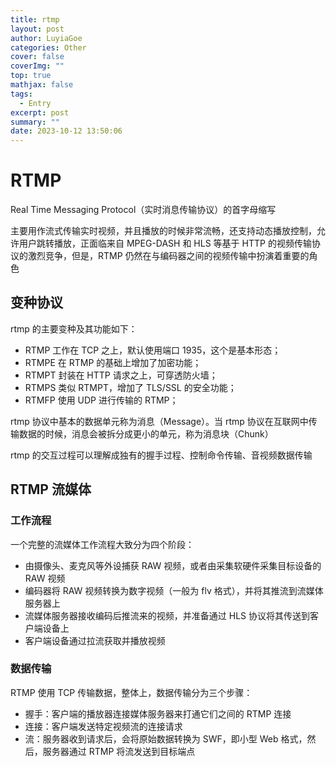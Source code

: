 ```yaml
---
title: rtmp
layout: post
author: LuyiaGoe
categories: Other
cover: false
coverImg: ""
top: true
mathjax: false
tags:
  - Entry
excerpt: post
summary: ""
date: 2023-10-12 13:50:06
---
```


# RTMP

Real Time Messaging Protocol（实时消息传输协议）的首字母缩写

主要用作流式传输实时视频，并且播放的时候非常流畅，还支持动态播放控制，允许用户跳转播放，正面临来自 MPEG-DASH 和 HLS 等基于 HTTP 的视频传输协议的激烈竞争，但是，RTMP 仍然在与编码器之间的视频传输中扮演着重要的角色

## 变种协议

rtmp 的主要变种及其功能如下：

- RTMP 工作在 TCP 之上，默认使用端口 1935，这个是基本形态；
- RTMPE 在 RTMP 的基础上增加了加密功能；
- RTMPT 封装在 HTTP 请求之上，可穿透防火墙；
- RTMPS 类似 RTMPT，增加了 TLS/SSL 的安全功能；
- RTMFP 使用 UDP 进行传输的 RTMP；

rtmp 协议中基本的数据单元称为消息（Message）。当 rtmp 协议在互联网中传输数据的时候，消息会被拆分成更小的单元，称为消息块（Chunk）

rtmp 的交互过程可以理解成独有的握手过程、控制命令传输、音视频数据传输

## RTMP 流媒体

### 工作流程

一个完整的流媒体工作流程大致分为四个阶段：

- 由摄像头、麦克风等外设捕获 RAW 视频，或者由采集软硬件采集目标设备的 RAW 视频
- 编码器将 RAW 视频转换为数字视频（一般为 flv 格式），并将其推流到流媒体服务器上
- 流媒体服务器接收编码后推流来的视频，并准备通过 HLS 协议将其传送到客户端设备上
- 客户端设备通过拉流获取并播放视频

### 数据传输

RTMP 使用 TCP 传输数据，整体上，数据传输分为三个步骤：

- 握手：客户端的播放器连接媒体服务器来打通它们之间的 RTMP 连接
- 连接：客户端发送特定视频流的连接请求
- 流：服务器收到请求后，会将原始数据转换为 SWF，即小型 Web 格式，然后，服务器通过 RTMP 将流发送到目标端点
